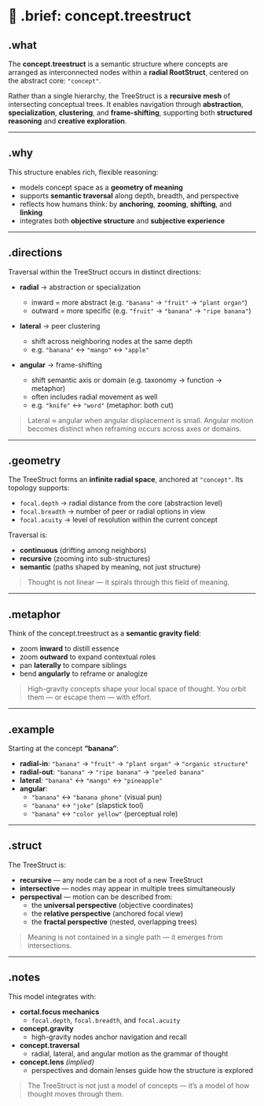 # 🌲 .brief: concept.treestruct

## .what
The **concept.treestruct** is a semantic structure where concepts are arranged as interconnected nodes within a **radial RootStruct**, centered on the abstract core: `"concept"`.

Rather than a single hierarchy, the TreeStruct is a **recursive mesh** of intersecting conceptual trees.
It enables navigation through **abstraction**, **specialization**, **clustering**, and **frame-shifting**, supporting both **structured reasoning** and **creative exploration**.

---

## .why
This structure enables rich, flexible reasoning:

- models concept space as a **geometry of meaning**
- supports **semantic traversal** along depth, breadth, and perspective
- reflects how humans think: by **anchoring**, **zooming**, **shifting**, and **linking**
- integrates both **objective structure** and **subjective experience**

---

## .directions
Traversal within the TreeStruct occurs in distinct directions:

- **radial** → abstraction or specialization
  - inward = more abstract (e.g. `"banana"` → `"fruit"` → `"plant organ"`)
  - outward = more specific (e.g. `"fruit"` → `"banana"` → `"ripe banana"`)

- **lateral** → peer clustering
  - shift across neighboring nodes at the same depth
  - e.g. `"banana"` ↔ `"mango"` ↔ `"apple"`

- **angular** → frame-shifting
  - shift semantic axis or domain (e.g. taxonomy → function → metaphor)
  - often includes radial movement as well
  - e.g. `"knife"` ↔ `"word"` (metaphor: both cut)

> Lateral ≈ angular when angular displacement is small.
> Angular motion becomes distinct when reframing occurs across axes or domains.

---

## .geometry
The TreeStruct forms an **infinite radial space**, anchored at `"concept"`. Its topology supports:

- `focal.depth` → radial distance from the core (abstraction level)
- `focal.breadth` → number of peer or radial options in view
- `focal.acuity` → level of resolution within the current concept

Traversal is:
- **continuous** (drifting among neighbors)
- **recursive** (zooming into sub-structures)
- **semantic** (paths shaped by meaning, not just structure)

> Thought is not linear — it spirals through this field of meaning.

---

## .metaphor
Think of the concept.treestruct as a **semantic gravity field**:

- zoom **inward** to distill essence
- zoom **outward** to expand contextual roles
- pan **laterally** to compare siblings
- bend **angularly** to reframe or analogize

> High-gravity concepts shape your local space of thought.
> You orbit them — or escape them — with effort.

---

## .example

Starting at the concept **“banana”**:

- **radial-in**: `"banana"` → `"fruit"` → `"plant organ"` → `"organic structure"`
- **radial-out**: `"banana"` → `"ripe banana"` → `"peeled banana"`
- **lateral**: `"banana"` ↔ `"mango"` ↔ `"pineapple"`
- **angular**:
  - `"banana"` ↔ `"banana phone"` (visual pun)
  - `"banana"` ↔ `"joke"` (slapstick tool)
  - `"banana"` ↔ `"color yellow"` (perceptual role)

---

## .struct
The TreeStruct is:

- **recursive** — any node can be a root of a new TreeStruct
- **intersective** — nodes may appear in multiple trees simultaneously
- **perspectival** — motion can be described from:
  - the **universal perspective** (objective coordinates)
  - the **relative perspective** (anchored focal view)
  - the **fractal perspective** (nested, overlapping trees)

> Meaning is not contained in a single path — it emerges from intersections.

---

## .notes
This model integrates with:

- **cortal.focus mechanics**
  - `focal.depth`, `focal.breadth`, and `focal.acuity`
- **concept.gravity**
  - high-gravity nodes anchor navigation and recall
- **concept.traversal**
  - radial, lateral, and angular motion as the grammar of thought
- **concept.lens** *(implied)*
  - perspectives and domain lenses guide how the structure is explored

> The TreeStruct is not just a model of concepts —
> it’s a model of how thought moves through them.
